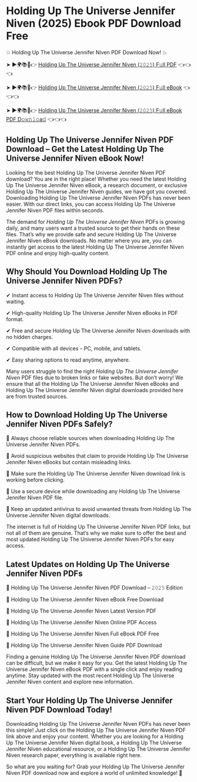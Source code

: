 # Holding Up The Universe Jennifer Niven (2025) Ebook PDF Download Free

💥 Holding Up The Universe Jennifer Niven PDF Download Now! 💥

➤ ►🌍📚📱👉 [Holding Up The Universe Jennifer Niven (𝟸𝟶𝟸𝟻) F𝚞ll PDF](https://getpdf.xyz/holding-up-the-universe-jennifer-niven) 👈👈👈


➤ ►🌍📚📱👉 [Holding Up The Universe Jennifer Niven (𝟸𝟶𝟸𝟻) F𝚞ll eBook](https://getpdf.xyz/holding-up-the-universe-jennifer-niven) 👈👈👈


➤ ►🌍📚📱👉 [Holding Up The Universe Jennifer Niven (𝟸𝟶𝟸𝟻) F𝚞ll eBook PDF D𝚘𝚠𝚗𝚕𝚘a𝚍](https://getpdf.xyz/holding-up-the-universe-jennifer-niven) 👈👈👈


## Holding Up The Universe Jennifer Niven PDF Download – Get the Latest Holding Up The Universe Jennifer Niven eBook Now!

Looking for the best Holding Up The Universe Jennifer Niven PDF download? You are in the right place! Whether you need the latest Holding Up The Universe Jennifer Niven eBook, a research document, or exclusive Holding Up The Universe Jennifer Niven guides, we have got you covered. Downloading Holding Up The Universe Jennifer Niven PDFs has never been easier. With our direct links, you can access Holding Up The Universe Jennifer Niven PDF files within seconds.

The demand for *Holding Up The Universe Jennifer Niven* PDFs is growing daily, and many users want a trusted source to get their hands on these files. That’s why we provide safe and secure Holding Up The Universe Jennifer Niven eBook downloads. No matter where you are, you can instantly get access to the latest Holding Up The Universe Jennifer Niven PDF online and enjoy high-quality content.

## Why Should You Download Holding Up The Universe Jennifer Niven PDFs?

✔ Instant access to Holding Up The Universe Jennifer Niven files without waiting.

✔ High-quality Holding Up The Universe Jennifer Niven eBooks in PDF format.

✔ Free and secure Holding Up The Universe Jennifer Niven downloads with no hidden charges.

✔ Compatible with all devices – PC, mobile, and tablets.

✔ Easy sharing options to read anytime, anywhere.

Many users struggle to find the right *Holding Up The Universe Jennifer Niven* PDF files due to broken links or fake websites. But don’t worry! We ensure that all the Holding Up The Universe Jennifer Niven eBooks and Holding Up The Universe Jennifer Niven digital downloads provided here are from trusted sources.

## How to Download Holding Up The Universe Jennifer Niven PDFs Safely?

📌 Always choose reliable sources when downloading Holding Up The Universe Jennifer Niven PDFs.

📌 Avoid suspicious websites that claim to provide Holding Up The Universe Jennifer Niven eBooks but contain misleading links.

📌 Make sure the Holding Up The Universe Jennifer Niven download link is working before clicking.

📌 Use a secure device while downloading any Holding Up The Universe Jennifer Niven PDF file.

📌 Keep an updated antivirus to avoid unwanted threats from Holding Up The Universe Jennifer Niven digital downloads.

The internet is full of Holding Up The Universe Jennifer Niven PDF links, but not all of them are genuine. That’s why we make sure to offer the best and most updated Holding Up The Universe Jennifer Niven PDFs for easy access.

## Latest Updates on Holding Up The Universe Jennifer Niven PDFs

🔹 Holding Up The Universe Jennifer Niven PDF Download – 𝟸𝟶𝟸𝟻 Edition

🔹 Holding Up The Universe Jennifer Niven eBook Free Download

🔹 Holding Up The Universe Jennifer Niven Latest Version PDF

🔹 Holding Up The Universe Jennifer Niven Online PDF Access

🔹 Holding Up The Universe Jennifer Niven Full eBook PDF Free

🔹 Holding Up The Universe Jennifer Niven Guide PDF Download

Finding a genuine Holding Up The Universe Jennifer Niven PDF download can be difficult, but we make it easy for you. Get the latest Holding Up The Universe Jennifer Niven eBook PDF with a single click and enjoy reading anytime. Stay updated with the most recent Holding Up The Universe Jennifer Niven content and explore new information.

## Start Your Holding Up The Universe Jennifer Niven PDF Download Today!

Downloading Holding Up The Universe Jennifer Niven PDFs has never been this simple! Just click on the Holding Up The Universe Jennifer Niven PDF link above and enjoy your content. Whether you are looking for a Holding Up The Universe Jennifer Niven digital book, a Holding Up The Universe Jennifer Niven educational resource, or a Holding Up The Universe Jennifer Niven research paper, everything is available right here.

So what are you waiting for? Grab your Holding Up The Universe Jennifer Niven PDF download now and explore a world of unlimited knowledge! 🚀